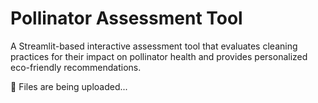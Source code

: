 # Pollinator Assessment Tool

A Streamlit-based interactive assessment tool that evaluates cleaning practices for their impact on pollinator health and provides personalized eco-friendly recommendations.

🚧 Files are being uploaded...
